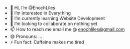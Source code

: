 - 👋 Hi, I’m @EnochLiles
- 👀 I’m interested in Everything
- 🌱 I’m currently learning Website Development
- 💞️ I’m looking to collaborate on nothing yet
- 📫 How to reach me email me @ enochliles@gmail.com
- 😄 Pronouns: ...
- ⚡ Fun fact: Caffeine makes me tired

<!---
EnochLiles/EnochLiles is a ✨ special ✨ repository because its `README.md` (this file) appears on your GitHub profile.
You can click the Preview link to take a look at your changes.
--->
